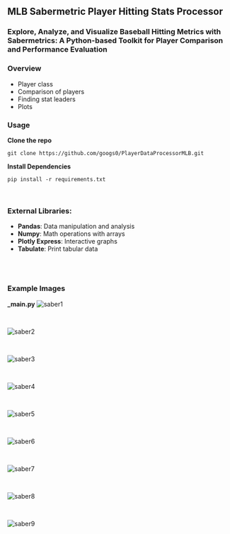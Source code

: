 ## MLB Sabermetric Player Hitting Stats Processor

### Explore, Analyze, and Visualize Baseball Hitting Metrics with Sabermetrics: A Python-based Toolkit for Player Comparison and Performance Evaluation

### Overview
- Player class
- Comparison of players
- Finding stat leaders 
- Plots

### Usage
**Clone the repo**
```
git clone https://github.com/googs0/PlayerDataProcessorMLB.git
```

**Install Dependencies**
```
pip install -r requirements.txt
```

<br>

### External Libraries:
- **Pandas**: Data manipulation and analysis
- **Numpy**: Math operations with arrays
- **Plotly Express**: Interactive graphs
- **Tabulate**: Print tabular data

<br>
<br>

### Example Images
**_main.py**
![saber1](/assets/img/saber1.png)

<br>

![saber2](/assets/img/saber2.png)

<br>

![saber3](/assets/img/saber3.png)

<br>

![saber4](/assets/img/saber4.png)

<br>

![saber5](/assets/img/saber5.png)

<br>

![saber6](/assets/img/saber6.png)

<br>

![saber7](/assets/img/saber7.png)

<br>

![saber8](/assets/img/saber8.png)

<br>

![saber9](/assets/img/saber9.png)
